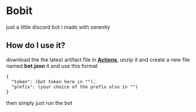 # Bobit

just a little discord bot i made with serenity

## How do I use it?

download the the latest artifact file in [**Actions**](https://github.com/tekkvega/bobit/actions), unzip it and create a new file named **bot.json** it and use this format
```
{
  "token": (bot token here in ""),
  "prefix": (your choice of the prefix also in "")
}
  ```

then simply just run the bot
